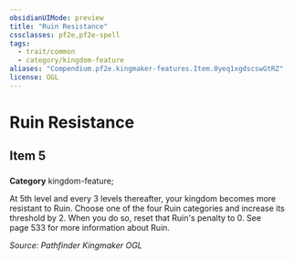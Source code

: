 ```yaml
---
obsidianUIMode: preview
title: "Ruin Resistance"
cssclasses: pf2e,pf2e-spell
tags:
  - trait/common
  - category/kingdom-feature
aliases: "Compendium.pf2e.kingmaker-features.Item.0yeq1xgdscswGtRZ"
license: OGL
---
```

# Ruin Resistance
## Item 5
### 

**Category** kingdom-feature; 




At 5th level and every 3 levels thereafter, your kingdom becomes more resistant to Ruin. Choose one of the four Ruin categories and increase its threshold by 2. When you do so, reset that Ruin's penalty to 0. See  
page 533 for more information about Ruin.

*Source: Pathfinder Kingmaker*
*OGL*